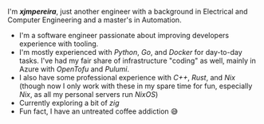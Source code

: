 <!--
<p align="center">
    <a href="https://github.com/xjmpereira"><img width="100%" alt="Hello, I'm xjmpereira" src="./assets/profile-header.svg" /></a>
    <a href="https://www.linkedin.com/in/xjmpereira"><img width="20px" alt="link to linkedin profile" src="./assets/logo-linkedin.png" /></a>
    <a href="https://x.com/xjmpereira"><img width="20px" alt="link to x profile" src="./assets/logo-x.png" /></a>
    <a href="https://bsky.app/profile/xjmpereira.dev"><img width="20px" alt="link to bluesky profile" src="./assets/logo-bluesky.png" /></a>
    <a href="https://mastodon.social/@xjmpereira"><img width="20px" alt="link to mastodon profile" src="./assets/logo-mastodon.png" /></a>
</p>
-->

I'm ***xjmpereira***, just another engineer with a background in Electrical and Computer Engineering and a master's in Automation.

- I'm a software engineer passionate about improving developers experience with tooling.
- I'm mostly experienced with *Python*, *Go*, and *Docker* for day-to-day tasks. I've had my fair share of infrastructure "coding" as well, mainly in Azure with *OpenTofu* and *Pulumi*.
- I also have some professional experience with *C++*, *Rust*, and *Nix* (though now I only work with these in my spare time for fun, especially *Nix*, as all my personal servers run *NixOS*)
- Currently exploring a bit of *zig*
- Fun fact, I have an untreated coffee addiction :sweat_smile:
